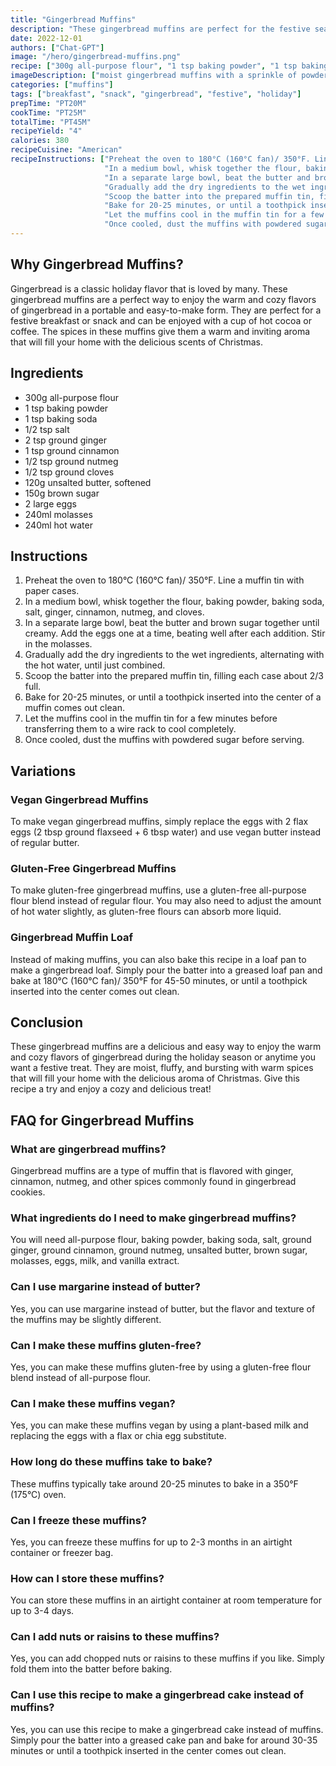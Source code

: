```yaml
---
title: "Gingerbread Muffins"
description: "These gingerbread muffins are perfect for the festive season or anytime you crave the warm, cozy flavors of gingerbread. They are moist, fluffy, and packed with warm spices that will fill your home with the delicious aroma of Christmas. "
date: 2022-12-01
authors: ["Chat-GPT"]
image: "/hero/gingerbread-muffins.png"
recipe: ["300g all-purpose flour", "1 tsp baking powder", "1 tsp baking soda", "1/2 tsp salt", "2 tsp ground ginger", "1 tsp ground cinnamon", "1/2 tsp ground nutmeg", "1/2 tsp ground cloves", "120g unsalted butter", "150g brown sugar", "2 large eggs", "240ml molasses", "240ml hot water"]
imageDescription: ["moist gingerbread muffins with a sprinkle of powdered sugar"]
categories: ["muffins"]
tags: ["breakfast", "snack", "gingerbread", "festive", "holiday"]
prepTime: "PT20M"
cookTime: "PT25M"
totalTime: "PT45M"
recipeYield: "4"
calories: 380
recipeCuisine: "American"
recipeInstructions: ["Preheat the oven to 180°C (160°C fan)/ 350°F. Line a muffin tin with paper cases.",
                     "In a medium bowl, whisk together the flour, baking powder, baking soda, salt, ginger, cinnamon, nutmeg, and cloves.",
                     "In a separate large bowl, beat the butter and brown sugar together until creamy. Add the eggs one at a time, beating well after each addition. Stir in the molasses.",
                     "Gradually add the dry ingredients to the wet ingredients, alternating with the hot water, until just combined.",
                     "Scoop the batter into the prepared muffin tin, filling each case about 2/3 full.",
                     "Bake for 20-25 minutes, or until a toothpick inserted into the center of a muffin comes out clean.",
                     "Let the muffins cool in the muffin tin for a few minutes before transferring them to a wire rack to cool completely.",
                     "Once cooled, dust the muffins with powdered sugar before serving."]
---
```


## Why Gingerbread Muffins?

Gingerbread is a classic holiday flavor that is loved by many. These gingerbread muffins are a perfect way to enjoy the warm and cozy flavors of gingerbread in a portable and easy-to-make form. They are perfect for a festive breakfast or snack and can be enjoyed with a cup of hot cocoa or coffee. The spices in these muffins give them a warm and inviting aroma that will fill your home with the delicious scents of Christmas.

## Ingredients

* 300g all-purpose flour
* 1 tsp baking powder
* 1 tsp baking soda
* 1/2 tsp salt
* 2 tsp ground ginger
* 1 tsp ground cinnamon
* 1/2 tsp ground nutmeg
* 1/2 tsp ground cloves
* 120g unsalted butter, softened
* 150g brown sugar
* 2 large eggs
* 240ml molasses
* 240ml hot water

## Instructions

1. Preheat the oven to 180°C (160°C fan)/ 350°F. Line a muffin tin with paper cases.
2. In a medium bowl, whisk together the flour, baking powder, baking soda, salt, ginger, cinnamon, nutmeg, and cloves.
3. In a separate large bowl, beat the butter and brown sugar together until creamy. Add the eggs one at a time, beating well after each addition. Stir in the molasses.
4. Gradually add the dry ingredients to the wet ingredients, alternating with the hot water, until just combined.
5. Scoop the batter into the prepared muffin tin, filling each case about 2/3 full.
6. Bake for 20-25 minutes, or until a toothpick inserted into the center of a muffin comes out clean.
7. Let the muffins cool in the muffin tin for a few minutes before transferring them to a wire rack to cool completely.
8. Once cooled, dust the muffins with powdered sugar before serving.

## Variations

### Vegan Gingerbread Muffins

To make vegan gingerbread muffins, simply replace the eggs with 2 flax eggs (2 tbsp ground flaxseed + 6 tbsp water) and use vegan butter instead of regular butter.

### Gluten-Free Gingerbread Muffins

To make gluten-free gingerbread muffins, use a gluten-free all-purpose flour blend instead of regular flour. You may also need to adjust the amount of hot water slightly, as gluten-free flours can absorb more liquid.

### Gingerbread Muffin Loaf

Instead of making muffins, you can also bake this recipe in a loaf pan to make a gingerbread loaf. Simply pour the batter into a greased loaf pan and bake at 180°C (160°C fan)/ 350°F for 45-50 minutes, or until a toothpick inserted into the center comes out clean.

## Conclusion

These gingerbread muffins are a delicious and easy way to enjoy the warm and cozy flavors of gingerbread during the holiday season or anytime you want a festive treat. They are moist, fluffy, and bursting with warm spices that will fill your home with the delicious aroma of Christmas. Give this recipe a try and enjoy a cozy and delicious treat!

## FAQ for Gingerbread Muffins

### What are gingerbread muffins?

Gingerbread muffins are a type of muffin that is flavored with ginger, cinnamon, nutmeg, and other spices commonly found in gingerbread cookies.

### What ingredients do I need to make gingerbread muffins?

You will need all-purpose flour, baking powder, baking soda, salt, ground ginger, ground cinnamon, ground nutmeg, unsalted butter, brown sugar, molasses, eggs, milk, and vanilla extract.

### Can I use margarine instead of butter?

Yes, you can use margarine instead of butter, but the flavor and texture of the muffins may be slightly different.

### Can I make these muffins gluten-free?

Yes, you can make these muffins gluten-free by using a gluten-free flour blend instead of all-purpose flour.

### Can I make these muffins vegan?

Yes, you can make these muffins vegan by using a plant-based milk and replacing the eggs with a flax or chia egg substitute.

### How long do these muffins take to bake?

These muffins typically take around 20-25 minutes to bake in a 350°F (175°C) oven.

### Can I freeze these muffins?

Yes, you can freeze these muffins for up to 2-3 months in an airtight container or freezer bag.

### How can I store these muffins?

You can store these muffins in an airtight container at room temperature for up to 3-4 days.

### Can I add nuts or raisins to these muffins?

Yes, you can add chopped nuts or raisins to these muffins if you like. Simply fold them into the batter before baking.

### Can I use this recipe to make a gingerbread cake instead of muffins?

Yes, you can use this recipe to make a gingerbread cake instead of muffins. Simply pour the batter into a greased cake pan and bake for around 30-35 minutes or until a toothpick inserted in the center comes out clean.